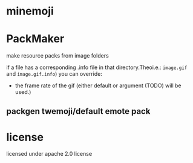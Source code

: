 # minemoji

# PackMaker

make resource packs from image folders

if a file has a corresponding .info file in that directory.Theoi.e.: `image.gif` and `image.gif.info`) you can override:

- the frame rate of the gif (either default or argument (TODO) will be used.)

## packgen twemoji/default emote pack

# license

licensed under apache 2.0 license